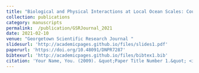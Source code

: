 ```yaml
---
title: "Biological and Physical Interactions at Local Ocean Scales: Coupled Systems"
collection: publications
category: manuscripts
permalink:  /publication/GSRJournal_2021 
date: 2021-02-10
venue: "Georgetown Scientific Research Journal "
slidesurl: 'http://academicpages.github.io/files/slides1.pdf'
paperurl: 'https://doi.org/10.48091/DNPR7287'
bibtexurl: 'http://academicpages.github.io/files/bibtex1.bib'
citation: 'Your Name, You. (2009). &quot;Paper Title Number 1.&quot; <i>Journal 1</i>. 1(1).'
---
```

